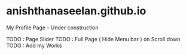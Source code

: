 # anishthanaseelan.github.io
My Profile Page - Under construction

TODO : Page Slider
TODO : Full Page ( Hide Menu bar ) on Scroll down 
TODO : Add my Works